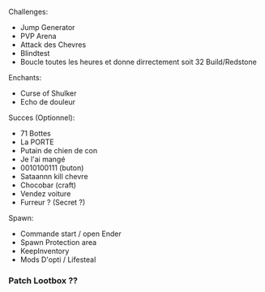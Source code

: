 Challenges:
 - Jump Generator
 - PVP Arena
 - Attack des Chevres
 - Blindtest
 - Boucle toutes les heures et donne dirrectement soit 32 Build/Redstone

Enchants:
 - Curse of Shulker
 - Echo de douleur

Succes (Optionnel):
 - 71 Bottes
 - La PORTE
 - Putain de chien de con
 - Je l'ai mangé
 - 0010100111 (buton)
 - Sataannn kill chevre
 - Chocobar (craft)
 - Vendez voiture
 - Furreur ? (Secret ?)

Spawn:
- Commande start / open Ender
- Spawn Protection area
- KeepInventory
- Mods D'opti / Lifesteal

### Patch Lootbox ??